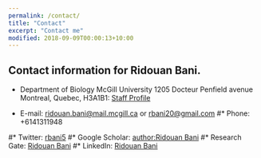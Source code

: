 ```yaml
---
permalink: /contact/
title: "Contact"
excerpt: "Contact me"
modified: 2018-09-09T00:00:13+10:00
---
```


Contact information for Ridouan Bani.
------

* Department of Biology
  McGill University
 1205 Docteur Penfield avenue
 Montreal, Quebec, H3A1B1: [Staff Profile](https://staffprofile.usq.edu.au/Profile/Adam-Sparks)

* E-mail: [ridouan.bani@mail.mcgill.ca](ridouan.bani@mail.mcgill.ca) or [rbani20@gmail.com](rbani20@gmail.com)
#* Phone: +6141311948

#* Twitter: [rbani5](http://twitter.com/rbani5)
#* Google Scholar: [author:Ridouan Bani](https://scholar.google.ca/citations?user=WColvYYAAAAJ&hl=en&oi=ao)
#* Research Gate: [Ridouan Bani](https://www.researchgate.net/profile/Ridouan_Bani)
#* LinkedIn: [Ridouan Bani](https://ca.linkedin.com/in/ridouan-bani-291a5664)
